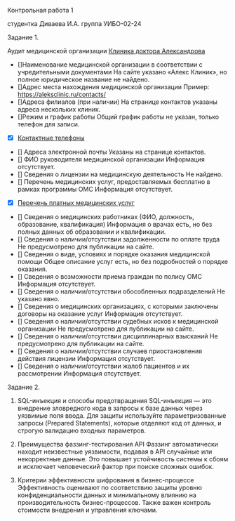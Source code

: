 Контрольная работа 1

студентка Диваева И.А. группа УИБО-02-24

Задание 1.

Аудит медицинской организации [Клиника доктора Александрова](https://aleksclinic.ru/)

- []Наименование медицинской организации в соответствии с учредительными документами На сайте указано «Алекс Клиник», но полное юридическое название не найдено.
- []Адрес места нахождения медицинской организации Пример: https://aleksclinic.ru/contacts/ 
- []Адреса филиалов (при наличии) На странице контактов указаны адреса нескольких клиник. 
- []Режим и график работы Общий график работы не указан, только телефон для записи. 
- [x] [Контактные телефоны](https://aleksclinic.ru/contacts/) 
- [] Адреса электронной почты Указаны на странице контактов. 
- [] ФИО руководителя медицинской организации Информация отсутствует. 
- [] Сведения о лицензии на медицинскую деятельность Не найдено. 
- [] Перечень медицинских услуг, предоставляемых бесплатно в рамках программы ОМС Информация отсутствует. 
- [x] [Перечень платных медицинских услуг](https://aleksclinic.ru/services/) 
- [] Сведения о медицинских работниках (ФИО, должность, образование, квалификация) Информация о врачах есть, но без полных данных об образовании и квалификации. 
- [] Сведения о наличии/отсутствии задолженности по оплате труда Не предусмотрено для публикации на сайте. 
- [] Сведения о виде, условиях и порядке оказания медицинской помощи Общее описание услуг есть, но без подробностей о порядке оказания. 
- [] Сведения о возможности приема граждан по полису ОМС Информация отсутствует. 
- [] Сведения о наличии/отсутствии обособленных подразделений Не указано явно. 
- [] Сведения о медицинских организациях, с которыми заключены договоры на оказание услуг Информация отсутствует. 
- [] Сведения о наличии/отсутствии судебных исков к медицинской организации Не предусмотрено для публикации на сайте. 
- [] Сведения о наличии/отсутствии дисциплинарных взысканий Не предусмотрено для публикации на сайте. 
- [] Сведения о наличии/отсутствии случаев приостановления действия лицензии Информация отсутствует. 
- [] Сведения о наличии/отсутствии жалоб пациентов и их рассмотрении Информация отсутствует.

Задание  2.
1. SQL-инъекция и способы предотвращения
SQL-инъекция — это внедрение зловредного кода в запросы к базе данных через уязвимые поля ввода. Для защиты используйте параметризованные запросы (Prepared Statements), которые отделяют код от данных, и строгую валидацию входных параметров.

2. Преимущества фаззинг-тестирования API
Фаззинг автоматически находит неизвестные уязвимости, подавая в API случайные или некорректные данные. Это повышает устойчивость системы к сбоям и исключает человеческий фактор при поиске сложных ошибок.

3. Критерии эффективности шифрования в бизнес-процессе
Эффективность оценивают по соответствию защиты уровню конфиденциальности данных и минимальному влиянию на производительность бизнес-процессов. Также важен контроль стоимости внедрения и управления ключами.
